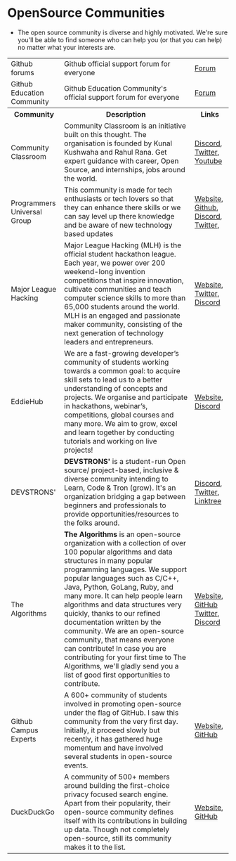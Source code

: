 # OpenSource Communities
- The open source community is diverse and highly motivated. We're sure you'll be able to find someone who can help you (or that you can help) no matter what your interests are.

<table>
  <tr><b>
    <td>Github forums</td>
    <td>Github official support forum for everyone</td>
    <td><a href="https://github.community/">Forum</a></td>
    </b>
  </tr>
  <tr><b>
    <td>Github Education Community</td>
    <td>Github Education Community's official support forum for everyone</td>
    <td><a href="https://education.github.community/">Forum</a></td>
    </b>
  </tr>
  <tr>
    <th>Community</th>
    <th>Description</th>
    <th>Links</th>
  </tr>
  <td>Community Classroom</td>
    <td>Community Classroom is an initiative built on this thought. The organisation is founded by Kunal Kushwaha and Rahul Rana. Get expert guidance with career, Open Source, and internships, jobs around the world.</td>
    <td> <a href="https://discord.com/invite/77xJrUBmpp">Discord</a>, <a href="https://twitter.com/commclassroom">Twitter</a>, <a href="https://www.youtube.com/KunalKushwaha">Youtube</a> </td>
  </tr>
  <tr>
    <td>Programmers Universal Group</td>
    <td>This community is made for tech enthusiasts or tech lovers so that they can enhance there skills or we can say level up there knowledge and be aware of new technology based updates</td>
    <td> <a href="https://www.pugroups.in/">Website</a>, <a href="http://github.eddiehub.org/">Github</a>, <a href="http://discord.pugroups.in/">Discord</a>, <a href="https://twitter.com/PUGroups">Twitter</a>, </td>
  </tr>
  <tr>
    <td>Major League Hacking</td>
    <td>Major League Hacking (MLH) is the official student hackathon league. Each year, we power over 200 weekend-long invention competitions that inspire innovation, cultivate communities and teach computer science skills to more than 65,000 students around the world. MLH is an engaged and passionate maker community, consisting of the next generation of technology leaders and entrepreneurs.</td>
    <td> <a href="https://mlh.io">Website</a>, <a href="https://twitter.com/mlhacks">Twitter</a>, <a href="https://discord.mlh.io">Discord</a> </td>
  </tr>
  <tr>
    <td>EddieHub</td>
    <td>We are a fast-growing developer’s community of students working towards a common goal: to acquire skill sets to lead us to a better understanding of concepts and projects. We organise and participate in hackathons, webinar’s, competitions, global courses and many more. We aim to grow, excel and learn together by conducting tutorials and working on live projects!</td>
    <td> <a href="https://eddiehub.org/">Website</a>, <a href="http://discord.eddiehub.org/">Discord</a> </td>
  </tr>
  <tr>
  <td>DEVSTRONS'</td>
    <td><b>DEVSTRONS'</b> is a student-run Open source/ project-based, inclusive & diverse community intending to Learn, Code & Tron (grow). It's an organization bridging a gap between beginners and professionals to provide opportunities/resources to the folks around.
    <td> <a href="https://discord.com/invite/MVujzTBqed">Discord</a>, <a href="https://twitter.com/devstrons">Twitter</a>, <a href="https://linktr.ee/devstrons">Linktree</a> </td>
  </tr>
  <tr>
  <td>The Algorithms</td>
    <td><b>The Algorithms</b> is an open-source organization with a collection of over 100 popular algorithms and data structures in many popular programming languages. We support popular languages such as C/C++, Java, Python, GoLang, Ruby, and many more. It can help people learn algorithms and data structures very quickly, thanks to our refined documentation written by the community. We are an open-source community, that means everyone can contribute! In case you are contributing for your first time to The Algorithms, we'll gladly send you a list of good first opportunities to contribute.</td>
    <td> <a href="https://the-algorithms.com">Website</a>, <a href="https://github.com/TheAlgorithms">GitHub</a> <a href="https://twitter.com/The_Algorithms">Twitter</a>, <a href="https://discord.gg/c7MnfGFGa6">Discord</a> </td>
  </tr>
  <tr>
  <td>Github Campus Experts</td>
    <td>A 600+ community of students involved in promoting open-source under the flag of GitHub. I saw this community from the very first day. Initially, it proceed slowly but recently, it has gathered huge momentum and have involved several students in open-source events.</td>
    <td> <a href="https://education.github.com/experts">Website</a>, <a href="github.com/campus-experts">GitHub</a></td>
  </tr>  
    <tr>
  <td>DuckDuckGo</td>
    <td>A community of 500+ members around building the first-choice privacy focused search engine. Apart from their popularity, their open-source community defines itself with its contributions in building up data. Though not completely open-source, still its community makes it to the list.</td>
    <td> <a href="https://duckduckhack.com/">Website</a>, <a href="https://github.com/duckduckgo">GitHub</a></td>
  </tr>  
</table>
